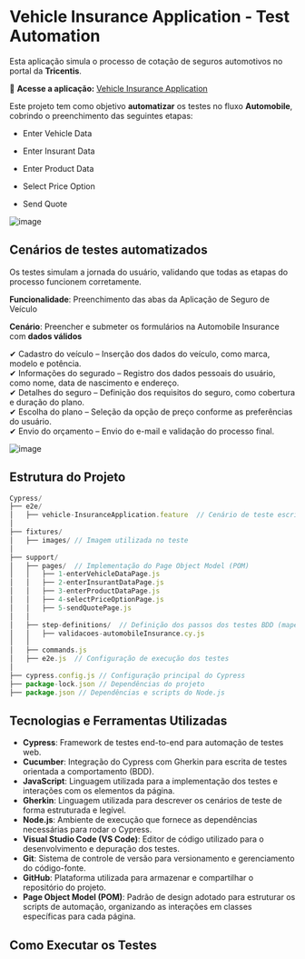 # Vehicle Insurance Application - Test Automation #

Esta aplicação simula o processo de cotação de seguros automotivos no portal da **Tricentis**.

🔗 **Acesse a aplicação:** [Vehicle Insurance Application](https://sampleapp.tricentis.com/101/app.php)

Este projeto tem como objetivo **automatizar** os testes no fluxo **Automobile**, cobrindo o preenchimento das seguintes etapas:

* Enter Vehicle Data

* Enter Insurant Data

* Enter Product Data

* Select Price Option 

* Send Quote

![image](https://github.com/user-attachments/assets/e067fe2f-e530-4db0-bfca-e80374078b3e)

## Cenários de testes automatizados 
Os testes simulam a jornada do usuário, validando que todas as etapas do processo funcionem corretamente.

**Funcionalidade**: Preenchimento das abas da Aplicação de Seguro de Veículo

**Cenário**: Preencher e submeter os formulários na Automobile Insurance com **dados válidos**

✔ Cadastro do veículo – Inserção dos dados do veículo, como marca, modelo e potência.  
✔ Informações do segurado – Registro dos dados pessoais do usuário, como nome, data de nascimento e endereço.  
✔ Detalhes do seguro – Definição dos requisitos do seguro, como cobertura e duração do plano.  
✔ Escolha do plano – Seleção da opção de preço conforme as preferências do usuário.  
✔ Envio do orçamento – Envio do e-mail e validação do processo final.

![image](https://github.com/user-attachments/assets/ea62ca1c-7f3f-4029-be99-ee2f7190bd22)


## Estrutura do Projeto 

```javascript
Cypress/
├── e2e/
│   ├── vehicle-InsuranceApplication.feature  // Cenário de teste escrito em Gherkin
│
├── fixtures/
│   ├── images/ // Imagem utilizada no teste
│
├── support/ 
│   ├── pages/  // Implementação do Page Object Model (POM)
│   │   ├── 1-enterVehicleDataPage.js
│   │   ├── 2-enterInsurantDataPage.js
│   │   ├── 3-enterProductDataPage.js
│   │   ├── 4-selectPriceOptionPage.js
│   │   ├── 5-sendQuotePage.js
│   │
│   ├── step-definitions/  // Definição dos passos dos testes BDD (mapeamento do Gherkin para implementação do código em JavaScript)
│   │   ├── validacoes-automobileInsurance.cy.js
│   │
│   ├── commands.js 
│   ├── e2e.js  // Configuração de execução dos testes
│
├── cypress.config.js // Configuração principal do Cypress
├── package-lock.json // Dependências do projeto
├── package.json // Dependências e scripts do Node.js
```

##  Tecnologias e Ferramentas Utilizadas  

- **Cypress**: Framework de testes end-to-end para automação de testes web.  
- **Cucumber**: Integração do Cypress com Gherkin para escrita de testes orientada a comportamento (BDD).  
- **JavaScript**: Linguagem utilizada para a implementação dos testes e interações com os elementos da página.  
- **Gherkin**: Linguagem utilizada para descrever os cenários de teste de forma estruturada e legível.  
- **Node.js**: Ambiente de execução que fornece as dependências necessárias para rodar o Cypress.  
- **Visual Studio Code (VS Code)**: Editor de código utilizado para o desenvolvimento e depuração dos testes.  
- **Git**: Sistema de controle de versão para versionamento e gerenciamento do código-fonte.  
- **GitHub**: Plataforma utilizada para armazenar e compartilhar o repositório do projeto.  
- **Page Object Model (POM)**: Padrão de design adotado para estruturar os scripts de automação, organizando as interações em classes específicas para cada página.

## Como Executar os Testes













